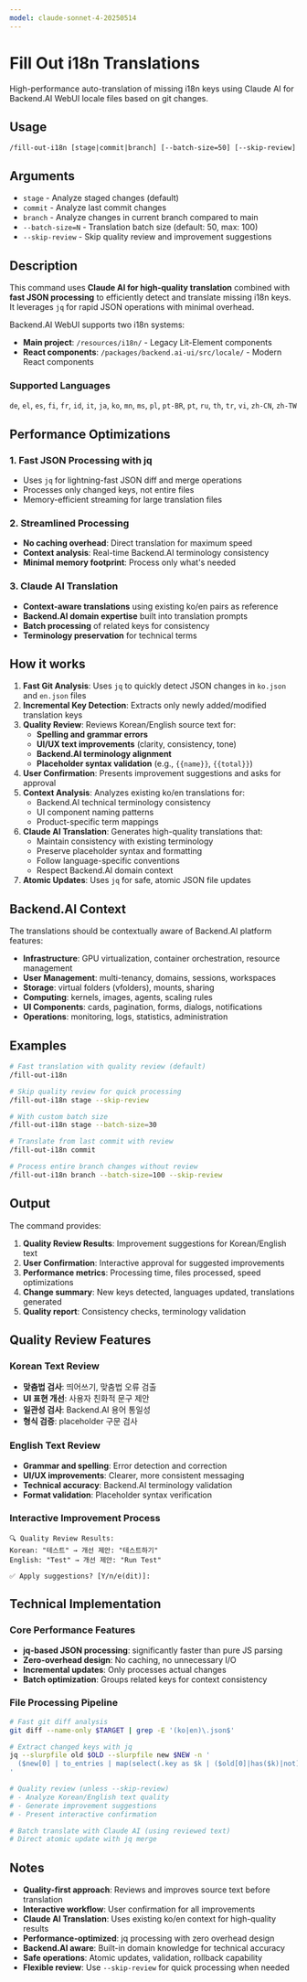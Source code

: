 ```yaml
---
model: claude-sonnet-4-20250514
---
```


# Fill Out i18n Translations

High-performance auto-translation of missing i18n keys using Claude AI for Backend.AI WebUI locale files based on git changes.

## Usage

```
/fill-out-i18n [stage|commit|branch] [--batch-size=50] [--skip-review]
```

## Arguments

- `stage` - Analyze staged changes (default)
- `commit` - Analyze last commit changes  
- `branch` - Analyze changes in current branch compared to main
- `--batch-size=N` - Translation batch size (default: 50, max: 100)
- `--skip-review` - Skip quality review and improvement suggestions

## Description

This command uses **Claude AI for high-quality translation** combined with **fast JSON processing** to efficiently detect and translate missing i18n keys. It leverages `jq` for rapid JSON operations with minimal overhead.

Backend.AI WebUI supports two i18n systems:
- **Main project**: `/resources/i18n/` - Legacy Lit-Element components
- **React components**: `/packages/backend.ai-ui/src/locale/` - Modern React components

### Supported Languages
`de`, `el`, `es`, `fi`, `fr`, `id`, `it`, `ja`, `ko`, `mn`, `ms`, `pl`, `pt-BR`, `pt`, `ru`, `th`, `tr`, `vi`, `zh-CN`, `zh-TW`

## Performance Optimizations

### 1. Fast JSON Processing with jq
- Uses `jq` for lightning-fast JSON diff and merge operations
- Processes only changed keys, not entire files
- Memory-efficient streaming for large translation files

### 2. Streamlined Processing
- **No caching overhead**: Direct translation for maximum speed
- **Context analysis**: Real-time Backend.AI terminology consistency  
- **Minimal memory footprint**: Process only what's needed

### 3. Claude AI Translation
- **Context-aware translations** using existing ko/en pairs as reference
- **Backend.AI domain expertise** built into translation prompts
- **Batch processing** of related keys for consistency
- **Terminology preservation** for technical terms

## How it works

1. **Fast Git Analysis**: Uses `jq` to quickly detect JSON changes in `ko.json` and `en.json` files
2. **Incremental Key Detection**: Extracts only newly added/modified translation keys
3. **Quality Review**: Reviews Korean/English source text for:
   - **Spelling and grammar errors**
   - **UI/UX text improvements** (clarity, consistency, tone)
   - **Backend.AI terminology alignment**
   - **Placeholder syntax validation** (e.g., `{{name}}`, `{{total}}`)
4. **User Confirmation**: Presents improvement suggestions and asks for approval
5. **Context Analysis**: Analyzes existing ko/en translations for:
   - Backend.AI technical terminology consistency
   - UI component naming patterns  
   - Product-specific term mappings
6. **Claude AI Translation**: Generates high-quality translations that:
   - Maintain consistency with existing terminology
   - Preserve placeholder syntax and formatting
   - Follow language-specific conventions
   - Respect Backend.AI domain context
7. **Atomic Updates**: Uses `jq` for safe, atomic JSON file updates

## Backend.AI Context

The translations should be contextually aware of Backend.AI platform features:
- **Infrastructure**: GPU virtualization, container orchestration, resource management
- **User Management**: multi-tenancy, domains, sessions, workspaces
- **Storage**: virtual folders (vfolders), mounts, sharing
- **Computing**: kernels, images, agents, scaling rules
- **UI Components**: cards, pagination, forms, dialogs, notifications
- **Operations**: monitoring, logs, statistics, administration

## Examples

```bash
# Fast translation with quality review (default)
/fill-out-i18n

# Skip quality review for quick processing
/fill-out-i18n stage --skip-review

# With custom batch size
/fill-out-i18n stage --batch-size=30

# Translate from last commit with review
/fill-out-i18n commit

# Process entire branch changes without review
/fill-out-i18n branch --batch-size=100 --skip-review
```

## Output

The command provides:
1. **Quality Review Results**: Improvement suggestions for Korean/English text
2. **User Confirmation**: Interactive approval for suggested improvements
3. **Performance metrics**: Processing time, files processed, speed optimizations
4. **Change summary**: New keys detected, languages updated, translations generated
5. **Quality report**: Consistency checks, terminology validation

## Quality Review Features

### Korean Text Review
- **맞춤법 검사**: 띄어쓰기, 맞춤법 오류 검출
- **UI 표현 개선**: 사용자 친화적 문구 제안
- **일관성 검사**: Backend.AI 용어 통일성
- **형식 검증**: placeholder 구문 검사

### English Text Review  
- **Grammar and spelling**: Error detection and correction
- **UI/UX improvements**: Clearer, more consistent messaging
- **Technical accuracy**: Backend.AI terminology validation
- **Format validation**: Placeholder syntax verification

### Interactive Improvement Process
```
🔍 Quality Review Results:
Korean: "테스트" → 개선 제안: "테스트하기"
English: "Test" → 개선 제안: "Run Test"

✅ Apply suggestions? [Y/n/e(dit)]: 
```

## Technical Implementation

### Core Performance Features
- **jq-based JSON processing**: significantly faster than pure JS parsing
- **Zero-overhead design**: No caching, no unnecessary I/O
- **Incremental updates**: Only processes actual changes
- **Batch optimization**: Groups related keys for context consistency

### File Processing Pipeline
```bash
# Fast git diff analysis
git diff --name-only $TARGET | grep -E '(ko|en)\.json$'

# Extract changed keys with jq
jq --slurpfile old $OLD --slurpfile new $NEW -n '
  ($new[0] | to_entries | map(select(.key as $k | ($old[0]|has($k)|not))) | from_entries)
'

# Quality review (unless --skip-review)
# - Analyze Korean/English text quality
# - Generate improvement suggestions
# - Present interactive confirmation

# Batch translate with Claude AI (using reviewed text)
# Direct atomic update with jq merge
```

## Notes

- **Quality-first approach**: Reviews and improves source text before translation
- **Interactive workflow**: User confirmation for all improvements  
- **Claude AI Translation**: Uses existing ko/en context for high-quality results
- **Performance-optimized**: jq processing with zero overhead design
- **Backend.AI aware**: Built-in domain knowledge for technical accuracy
- **Safe operations**: Atomic updates, validation, rollback capability
- **Flexible review**: Use `--skip-review` for quick processing when needed